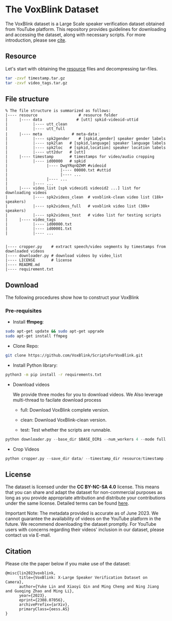 # The VoxBlink Dataset

The VoxBlink dataset is a Large Scale speaker verification dataset obtained from YouTube platform. This repository provides guidelines for downloading and accessing the dataset, along with necessary scripts. For more introduction, please see [cite](https://VoxBlink.github.io). 

## Resource 
Let's start with obtaining the [resource](https://drive.google.com/drive/folders/1vP8hyT_Zefj2d40JzHLAUJWy_dBjpA22?usp=drive_link) files and decompressing tar-files.
```bash
tar -zxvf timestamp.tar.gz
tar -zxvf video_tags.tar.gz 
```

## File structure


```
% The file structure is summarized as follows: 
|---- resource                  # resource folder
|     |---- data               # [utt] spkid-videoid-uttid
|           |---- utt_clean	
|           |---- utt_full	
|     |---- meta             # meta-data：
|           |---- spk2gender	# [spkid,gender] speaker gender labels
|           |---- spk2lan	# [spkid,language] speaker language labels
|           |---- spk2loc	# [spkid,location] speaker location labels
|           |---- utt2dur	# [utt]
|     |---- timestamp		# timestamps for video/audio cropping
|           |---- id00000	# spkid
|                 |---- DwgYRqnQZHM	#videoid
|                       |---- 00000.txt	#uttid
|                       |---- ...
|                 |---- ... 
|           |---- ...	
|     |---- video_list [spk videoid1 videoid2 ...] list for downloading videos
|           |---- spk2videos_clean	# voxblink-clean video list (18k+ speakers)
|           |---- spk2videos_full	# voxblink video list (38k+ speakers)
|           |---- spk2videos_test	# video list for testing scripts
|     |---- video_tags
|           |---- id00000.txt
|           |---- id00001.txt
|           |---- ...


|---- cropper.py	# extract speech/video segments by timestamps from downloaded videos
|---- downloader.py	# download videos by video_list
|---- LICENSE		# license
|---- README.md	
|---- requirement.txt			

```
## Download
The following procedures show how to construct your VoxBlink
### Pre-requisites
* Install **ffmpeg**:
```bash
sudo apt-get update && sudo apt-get upgrade
sudo apt-get install ffmpeg
```
* Clone Repo:
```bash
git clone https://github.com/VoxBlink/ScriptsForVoxBlink.git
```
* Install Python library:
```bash
python3 -m pip install -r requirements.txt
```

* Download videos

	We provide three modes for you to download videos. We Also leverage multi-thread to facilate download process

	- full: Download VoxBlink complete version.
	
	- clean: Download VoxBlink-clean version.
	
	- test: Test whether the scripts are runnable.

```python
python downloader.py --base_dir $BASE_DIR$ --num_workers 4 --mode full
```

* Crop Videos
	
```python
python cropper.py --save_dir data/ --timestamp_dir resource/timestamp --num_workers 4 --mode test --video_dir $BASE_DIR$
```

## License

The dataset is licensed under the **CC BY-NC-SA 4.0** license. This means that you can share and adapt the dataset for non-commercial purposes as long as you provide appropriate attribution and distribute your contributions under the same license. Detailed terms can be found [here](LICENSE).

Important Note: The metadata provided is accurate as of June 2023. We cannot guarantee the availability of videos on the YouTube platform in the future. We recommend downloading the dataset promptly. For YouTube users with concerns regarding their videos' inclusion in our dataset, please contact us via E-mail.




## Citation

Please cite the paper below if you make use of the dataset:

```
@misc{lin2023voxblink,
      title={VoxBlink: X-Large Speaker Verification Dataset on Camera}, 
      author={Yuke Lin and Xiaoyi Qin and Ming Cheng and Ning Jiang and Guoqing Zhao and Ming Li},
      year={2023},
      eprint={2308.07056},
      archivePrefix={arXiv},
      primaryClass={eess.AS}
}
```